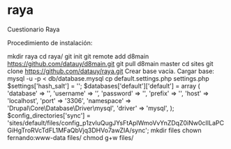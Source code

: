 # raya
Cuestionario Raya

Procedimiento de instalación:

mkdir raya
cd raya/
git init
git remote add d8main https://github.com/datauy/d8main.git
git pull d8main master
cd sites
git clone https://github.com/datauy/raya.git
Crear base vacía.
Cargar base:
mysql -u <usuario mysql> -p <nombre base> < db/database.mysql
cp default.settings.php settings.php
$settings['hash_salt'] = '';
$databases['default']['default'] = array (
  'database' => '',
  'username' => '’,
  'password' => '',
  'prefix' => '',
  'host' => 'localhost',
  'port' => '3306',
  'namespace' => 'Drupal\\Core\\Database\\Driver\\mysql',
  'driver' => 'mysql',
);
$config_directories['sync'] = 'sites/default/files/config_p1zvluQugJYsFtAplWmoVvYnZDqZ0iNw0cIILaPCGiHgTroRVcTdFL1MFaQbVjq3DHVo7awZIA/sync';
mkdir files
chown fernando:www-data files/
chmod g+w files/
